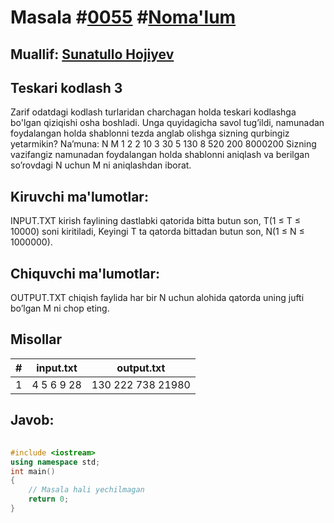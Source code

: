 
<h1>Masala #<a href="https://robocontest.uz/tasks/0055">0055</a> #<a href="https://robocontest.uz/tasks?category=1">Noma'lum</a></h1>
<h2> Muallif: <a href="https://robocontest.uz/profile/sunnat">Sunatullo Hojiyev</a></h2>
<h2>Teskari kodlash 3</h2>
<p>Zarif odatdagi kodlash turlaridan charchagan holda teskari kodlashga bo'lgan qiziqishi osha boshladi.
Unga quyidagicha savol tug’ildi, namunadan foydalangan holda shablonni tezda anglab olishga sizning qurbingiz yetarmikin?
Na’muna:
N
M
1
2
2
10
3
30
5
130
8
520
200
8000200
Sizning vazifangiz namunadan foydalangan holda shablonni aniqlash va berilgan so’rovdagi N uchun M ni aniqlashdan iborat.</p>
<h2>Kiruvchi ma'lumotlar:</h2>
<p>INPUT.TXT kirish faylining dastlabki qatorida bitta butun son, T(1 ≤ T ≤ 10000) soni kiritiladi, Keyingi T ta qatorda bittadan butun son, N(1 ≤ N ≤ 1000000).</p>
<h2>Chiquvchi ma'lumotlar:</h2>
<p>OUTPUT.TXT chiqish faylida har bir N uchun alohida qatorda uning jufti bo’lgan M ni chop eting.</p>
<h2>Misollar</h2>
<table>
    <thead>
        <tr>
            <th>#</th>
            <th>input.txt</th>
            <th>output.txt</th>
        </tr>
    </thead>
    <tbody>
            <tr>
                <td>1</td>
                <td>4
5
6
9
28</td>
                <td>130
222
738
21980</td>
            </tr>
    </tbody>
    </table>
    
<h2>Javob:</h2>

######
```cpp
#include <iostream>
using namespace std;
int main()
{
    // Masala hali yechilmagan
    return 0;
}
```
